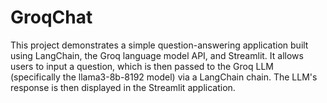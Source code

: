 # GroqChat
This project demonstrates a simple question-answering application built using LangChain, the Groq language model API, and Streamlit.  It allows users to input a question, which is then passed to the Groq LLM (specifically the llama3-8b-8192 model) via a LangChain chain. The LLM's response is then displayed in the Streamlit application.
